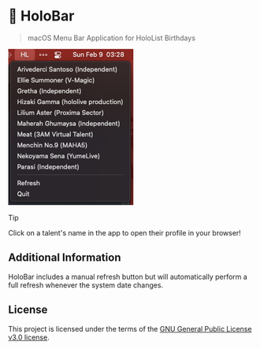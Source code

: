 # 🌟 HoloBar

> macOS Menu Bar Application for HoloList Birthdays

![Screenshot of Holobar](./assets/screenshot.png)

> [!TIP]
Click on a talent's name in the app to open their profile in your browser!

## Additional Information

HoloBar includes a manual refresh button but will automatically perform a full refresh whenever the system date changes.

## License

This project is licensed under the terms of the [GNU General Public License v3.0 license](./LICENSE.txt).
